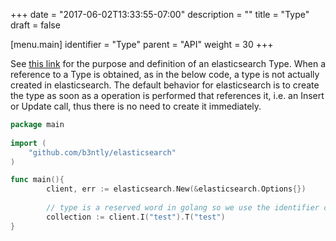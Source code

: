 +++
date = "2017-06-02T13:33:55-07:00"
description = ""
title = "Type"
draft = false

[menu.main]
identifier = "Type"
parent = "API"
weight = 30
+++

See [this link]("/jargon) for the purpose and definition of an elasticsearch Type. When a reference to a Type is
obtained, as in the below code, a type is not actually created in elasticsearch. The default behavior for elasticsearch
is to create the type as soon as a operation is performed that references it, i.e. an Insert or Update call, thus there
is no need to create it immediately.

```go
package main 
 
import (
    "github.com/b3ntly/elasticsearch"
)

func main(){
        client, err := elasticsearch.New(&elasticsearch.Options{})
        
        // type is a reserved word in golang so we use the identifier collection
        collection := client.I("test").T("test")
}
```
